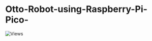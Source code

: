 # Otto-Robot-using-Raspberry-Pi-Pico-

![Views](https://hits.sh/github.com/ShahbazCoder1/Otto-Robot-using-Raspberry-Pi-Pico-.svg)
